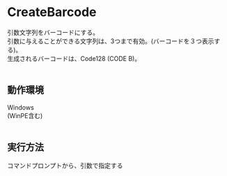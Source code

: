 # CreateBarcode
引数文字列をバーコードにする。<br>
引数に与えることができる文字列は、3つまで有効。(バーコードを３つ表示する)。<br>
生成されるバーコードは、Code128 (CODE B)。<br>
<br>
## 動作環境
 Windows<br>
 (WinPE含む)<br>
<br>
## 実行方法
コマンドプロンプトから、引数で指定する<br>




